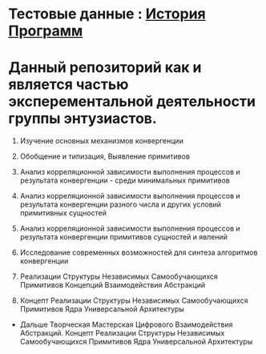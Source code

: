 

# Тестовые данные : <a href="https://github.com/Programstory/History-Of-Programming"> История Программ</a>

# Данный репозиторий как и является частью эксперементальной деятельности группы энтузиастов.

1) Изучение основных механизмов конвергенции
2) Обобщение и типизация, Выявление примитивов
3) Анализ корреляционной зависимости выполнения процессов и результата конвергенции - среди минимальных примитивов
4) Анализ корреляционной зависимости выполнения процессов и результата конвергенции разного числа и других условий примитивных сущностей 
5) Анализ корреляционной зависимости выполнения процессов и результата конвергенции примитивов сущностей и явлений
5) Исследование современных возможностей для синтеза алгоритмов конвергенции




1) Реализации Структуры Независимых Самообучающихся Примитивов Концепций Взаимодействия Абстракций
2) Концепт Реализации Структуры Независимых Самообучающихся Примитивов Ядра Универсальной Архитектуры
- Дальше
Творческая Мастерская Цифрового Взаимодействия Абстракций. Концепт Реализации Структуры Независимых Самообучающихся Примитивов Ядра Универсальной Архитектуры
